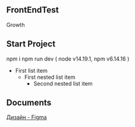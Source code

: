 ## FrontEndTest
Growth

## Start Project
npm i
npm run dev ( node v14.19.1, npm v6.14.16 )

- First list item
   - First nested list item
     - Second nested list item

## Documents
[Дизайн - Figma](https://www.figma.com/file/tIZEZn2HTAeSDQRzoOzvXE/Front-end-test%2C-Headway?node-id=1%3A535)
